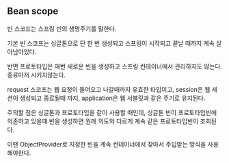 ## Bean scope

빈 스코프는 스프링 빈의 생명주기를 말한다.

기본 빈 스코프는 싱글톤으로 단 한 번 생성되고 스프링이 시작되고 끝날 때까지 계속 살아남아있다.

반면 프로토타입은 매번 새로운 빈을 생성하고 스프링 컨테이너에서 관리하지도 않는다. 종료마저 시키지않는다.

request 스코프는 웹 요청이 들어오고 나갈때까지 유효한 타입이고, session은 웹 세션이 생성되고 종료될때 까지, application은 웹 서블릿과 같은 주기로 유지된다.

주의할 점은 싱글톤과 프로토타입을 같이 사용할 때인데, 싱글톤 빈이 프로토타입빈에 의존하고 있을때 빈을 생성하면 원래 의도와 다르게 계속 같은 프로토타입빈이 조회된다.

이땐 ObjectProvider로 지정한 빈을 계속 컨테이너에서 찾아서 주입받는 방식을 사용해야한다.
